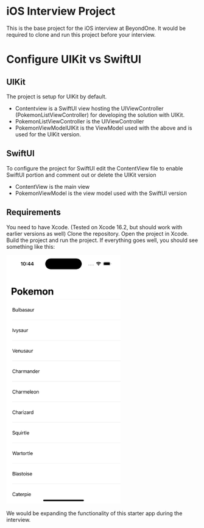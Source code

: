 # iOS Interview Project
This is the base project for the iOS interview at BeyondOne. It would be required to clone and run this project before your interview.

# Configure UIKit vs SwiftUI

## UIKit

The project is setup for UIKit by default.

* Contentview is a SwiftUI view hosting the UIViewController (PokemonListViewController) for developing the solution with UIKit.
* PokemonListViewController is the UIViewController
* PokemonViewModelUIKit is the ViewModel used with the above and is used for the UIKit version.

## SwiftUI

To configure the project for SwiftUI edit the ContentView file to enable SwiftUI portion and comment out or delete the UIKit version

* ContentView is the main view
* PokemonViewModel is the view model used with the SwiftUI version

## Requirements
You need to have Xcode. (Tested on Xcode 16.2, but should work with earlier versions as well)
Clone the repository.
Open the project in Xcode.
Build the project and run the project.
If everything goes well, you should see something like this:

<img src="sample.png" alt="Sample Screen" width="300"/>

We would be expanding the functionality of this starter app during the interview.
